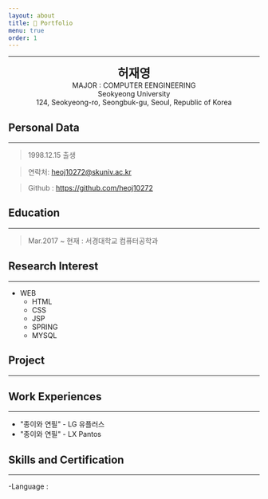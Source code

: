 ```yaml
---
layout: about
title: 📃 Portfolio 
menu: true
order: 1
---
```


* * *
<center>
<span style=
"font-size:170%;
font-weight:bold">
허재영
</span>
</center>

<center>MAJOR : COMPUTER EENGINEERING</center>

<center>Seokyeong University</center>

<center>124, Seokyeong-ro, Seongbuk-gu, Seoul, Republic of Korea</center>

## Personal Data
---
> 1998.12.15 출생

> 연락처: heoj10272@skuniv.ac.kr

> Github : <a href="https://github.com/heoj10272">https://github.com/heoj10272</a>


## Education
---
> Mar.2017 ~ 현재 : 서경대학교 컴퓨터공학과


## Research Interest
---

* WEB
    + HTML
    + CSS
    + JSP
    + SPRING
    + MYSQL


## Project
---


## Work Experiences
---
- "종이와 연필" - LG 유플러스
- "종이와 연필" - LX Pantos

## Skills and Certification
---
-Language : 




